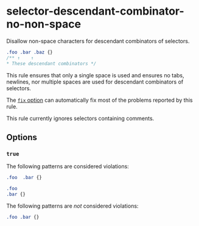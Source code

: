 # selector-descendant-combinator-no-non-space

Disallow non-space characters for descendant combinators of selectors.

<!-- prettier-ignore -->
```css
.foo .bar .baz {}
/** ↑    ↑
* These descendant combinators */
```

This rule ensures that only a single space is used and ensures no tabs, newlines, nor multiple spaces are used for descendant combinators of selectors.

The [`fix` option](https://github.com/stylelint/stylelint/tree/13.13.1/docs/user-guide/usage/options.md#fix) can automatically fix most of the problems reported by this rule.

This rule currently ignores selectors containing comments.

## Options

### `true`

The following patterns are considered violations:

<!-- prettier-ignore -->
```css
.foo  .bar {}
```

<!-- prettier-ignore -->
```css
.foo
.bar {}
```

The following patterns are _not_ considered violations:

<!-- prettier-ignore -->
```css
.foo .bar {}
```
